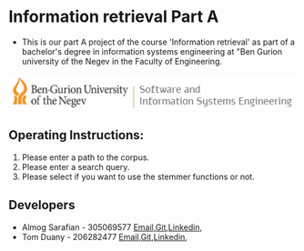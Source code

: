 # Information retrieval Part A
  * This is our part A project of the course 'Information retrieval' as part of a bachelor's degree in information systems engineering at "Ben Gurion university of the Negev in the Faculty of Engineering.

![BGU](https://github.com/tomdua/Ass-3_3-Front-Vue.js/blob/master/src/assets/ise-bgu.jpg?raw=true)

 ## Operating Instructions:
 1. Please enter a path to the corpus.
 2. Please enter a search query.
 3. Please select if you want to use the stemmer functions or not.
 
 ## Developers
  * Almog Sarafian - 305069577 [Email](almogs575@gmail.com),[Git](https://github.com/almogs575),[Linkedin](https://www.linkedin.com/in/almog-sarafian-844326187/),
  * Tom Duany - 206282477 [Email](tomduany@gmail.com),[Git](https://github.com/tomdua),[Linkedin](https://www.linkedin.com/in/tom-duany-1ab71b141/),
